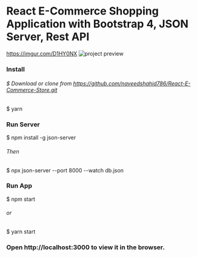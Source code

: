 # React E-Commerce Shopping Application with Bootstrap 4, JSON Server, Rest API
https://imgur.com/D1HY0NX
<img src="https://https://imgur.com/D1HY0NX" alt="project preview"/>
### Install
###### $ Download or clone from https://github.com/naveedshahid786/React-E-Commerce-Store.git
$ yarn


### Run Server
$ npm install -g json-server

###### Then
$ npx json-server --port 8000 --watch db.json


### Run App
$ npm start
###### or
$ yarn start


### Open http://localhost:3000 to view it in the browser.
